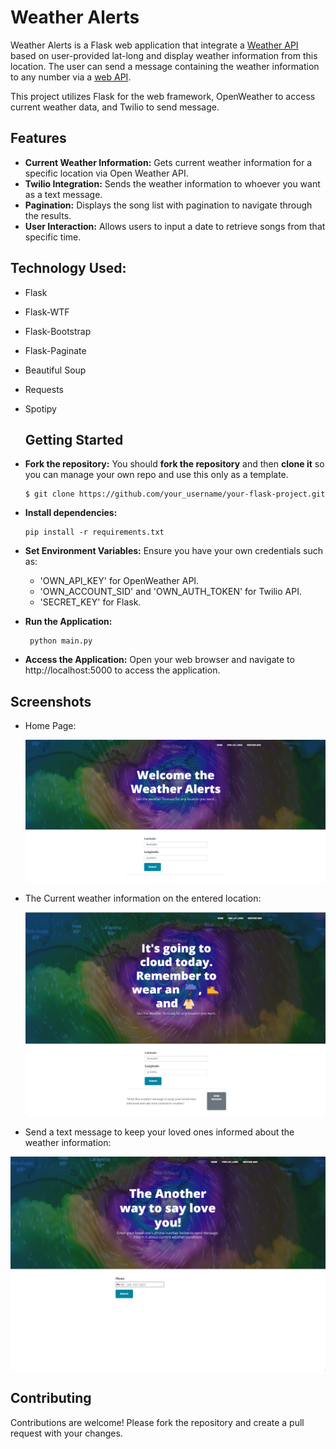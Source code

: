 # Weather Alerts
Weather Alerts is a Flask web application that integrate a [Weather API](https://openweathermap.org/api) based on user-provided lat-long and display weather information from this location. The user can send a message containing the weather information to any number via a [web API](https://www.twilio.com/en-us).

This project utilizes Flask for the web framework, OpenWeather to access current weather data, and Twilio to send message.

## Features
- **Current Weather Information:** Gets current weather information for a specific location via Open Weather API.
- **Twilio Integration:** Sends the weather information to whoever you want as a text message.
- **Pagination:** Displays the song list with pagination to navigate through the results.
- **User Interaction:** Allows users to input a date to retrieve songs from that specific time.

## Technology Used:
 - Flask
 - Flask-WTF
 - Flask-Bootstrap
 - Flask-Paginate
 - Beautiful Soup
 - Requests
 - Spotipy

   ## Getting Started
  - **Fork the repository:** You should **fork the repository** and then **clone it** so you can manage your own repo and use this only as a template.
    ```
    $ git clone https://github.com/your_username/your-flask-project.git
    ```
  - **Install dependencies:**
  
    ```
    pip install -r requirements.txt
    ```
  - **Set Environment Variables:** Ensure you have your own credentials such as:
    -  'OWN_API_KEY'  for OpenWeather API.
     - 'OWN_ACCOUNT_SID' and 'OWN_AUTH_TOKEN' for Twilio API.
     - 'SECRET_KEY' for Flask.
    
  - **Run the Application:**
  
      ```
       python main.py
      ```
  
  - **Access the Application:** Open your web browser and navigate to http://localhost:5000 to access the application.

## Screenshots
 - Home Page:    
   <div align="center"><img src="weather_alert_1.png" alt="UI Screenshot"/></div>

 - The Current weather information on the entered location:    
   <div align="center"><img src="weather_alert_2.png" alt="UI Screenshot"/></div>

  - Send a text message to keep your loved ones informed about the weather information:    
   <div align="center"><img src="weather_alert_3.png" alt="UI Screenshot"/></div> 

## Contributing
   Contributions are welcome! Please fork the repository and create a pull request with your changes.
